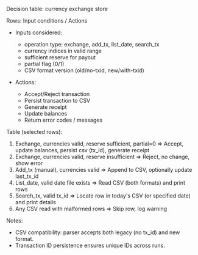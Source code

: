 Decision table: currency exchange store

Rows: Input conditions / Actions

- Inputs considered:
  - operation type: exchange, add_tx, list_date, search_tx
  - currency indices in valid range
  - sufficient reserve for payout
  - partial flag (0/1)
  - CSV format version (old/no-txid, new/with-txid)

- Actions:
  - Accept/Reject transaction
  - Persist transaction to CSV
  - Generate receipt
  - Update balances
  - Return error codes / messages

Table (selected rows):

1) Exchange, currencies valid, reserve sufficient, partial=0 => Accept, update balances, persist csv (tx_id), generate receipt
2) Exchange, currencies valid, reserve insufficient => Reject, no change, show error
3) Add_tx (manual), currencies valid => Append to CSV, optionally update last_tx_id
4) List_date, valid date file exists => Read CSV (both formats) and print rows
5) Search_tx, valid tx_id => Locate row in today's CSV (or specified date) and print details
6) Any CSV read with malformed rows => Skip row, log warning

Notes:
- CSV compatibility: parser accepts both legacy (no tx_id) and new format.
- Transaction ID persistence ensures unique IDs across runs.
